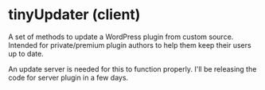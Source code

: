 # tinyUpdater (client)

A set of methods to update a WordPress plugin from custom source. Intended for private/premium plugin authors to help them keep their users up to date. 

An update server is needed for this to function properly. I'll be releasing the code for server plugin in a few days.
